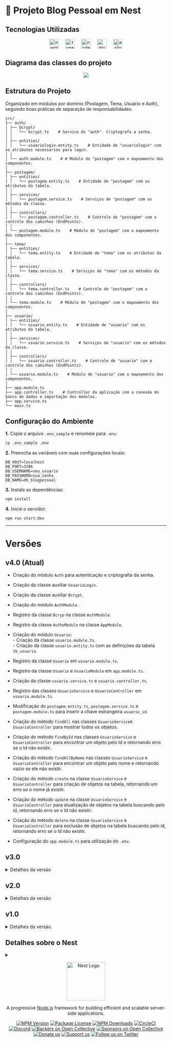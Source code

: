 # 👤 Projeto Blog Pessoal em Nest

## Tecnologias Utilizadas

<div align="center">
  <img src="https://cdn.jsdelivr.net/gh/devicons/devicon/icons/nestjs/nestjs-original.svg" height="30" alt="nestjs logo"  />
  <img width="12" />
    <img src="https://cdn.jsdelivr.net/gh/devicons/devicon/icons/typescript/typescript-original.svg" height="30" alt="typescript logo"  />
  <img width="12" />
  <img src="https://cdn.jsdelivr.net/gh/devicons/devicon/icons/nodejs/nodejs-original.svg" height="30" alt="nodejs logo"  />
  <img width="12" />
  <img src="https://cdn.jsdelivr.net/gh/devicons/devicon/icons/mysql/mysql-original.svg" height="30" alt="mysql logo"  />
  <img width="12" />
  <img src="https://cdn.jsdelivr.net/gh/devicons/devicon/icons/eslint/eslint-original.svg" height="30" alt="eslint logo"  />
</div>

## Diagrama das classes do projeto

<div align='center'>
  <img src='https://camo.githubusercontent.com/c9f02ab37e969c86d9c938202535710e294b3f2da88c2a512347e07553e2d8f1/68747470733a2f2f692e696d6775722e636f6d2f4641756233616f2e6a7067' />
</div>

## Estrutura do Projeto

Organizado em módulos por domínio (Postagem, Tema, Usuário e Auth), seguindo boas práticas de separação de responsabilidades.

```plaintext
​src/
├── auth/
│ ├── bcrypt/
│ │   └── bcrypt.ts    # Service do "auth". Criptografa a senha.
│ │
│ ├── entities/
│ │   └── usuariologin.entity.ts    # Entidade de "usuariologin" com os atributos necessarios para login.
│ │
│ └── auth.module.ts    # # Módulo de "postagem" com o mapeamento dos componentes.
│
├── postagem/
│ ├── entities/
│ │   └── postagem.entity.ts    # Entidade de "postagem" com os atributos da tabela.
│ │
│ ├── services/
│ │   └── postagem.service.ts    # Serviços de "postagem" com os métodos da classe.
│ │
│ ├── controllers/
│ │   └── postagem.controller.ts    # Controle de "postagem" com o controle dos caminhos (EndPoints).
│ │
│ └── postagem.module.ts    # Módulo de "postagem" com o mapeamento dos componentes.
│
├── tema/
│ ├── entities/
│ │   └── tema.entity.ts    # Entidade de "tema" com os atributos da tabela.
│ │
│ ├── services/
│ │   └── tema.service.ts    # Serviços de "tema" com os métodos da classe.
│ │
│ ├── controllers/
│ │   └── tema.controller.ts    # Controle de "postagem" com o controle dos caminhos (EndPoints).
│ │
│ └── tema.module.ts    # Módulo de "postagem" com o mapeamento dos componentes.
│
├── usuario/
│ ├── entities/
│ │   └── usuario.entity.ts    # Entidade de "usuario" com os atributos da tabela.
│ │
│ ├── services/
│ │   └── usuario.service.ts    # Serviços de "usuario" com os métodos da classe.
│ │
│ ├── controllers/
│ │   └── usuario.controller.ts    # Controle de "usuario" com o controle dos caminhos (EndPoints).
│ │
│ └── usuario.module.ts    # Módulo de "usuario" com o mapeamento dos componentes.
│
├── app.module.ts
├── app.controller.ts    # Controller da aplicação com a conexão do banco de dados e importação dos módulos.
├── app.service.ts
└── main.ts
```

## Configuração do Ambiente

**1.** Copie o arquivo `.env_sample` e renomeie para `.env`:

```bash
cp .env_sample .env
```

**2.** Preencha as variáveis com suas configurações locais:

```env
DB_HOST=localhost
DB_PORT=3306
DB_USERNAME=seu_usuario
DB_PASSWORD=sua_senha
DB_NAME=db_blogpessoal
```

**3.** Instale as dependências:
```bash
npm install
```
**4.** Inicie o servidor:
```bash
npm run start:dev
```
---

# Versões

## v4.0 (Atual)
<!-- <details> -->
<!-- <summary> -->
<!-- Detalhes da versão -->
<!-- </summary> -->

- Criação do módulo `Auth` para autenticação e criptografia da senha.

- Criação da classe auxiliar `UsuarioLogin`.

- Criação da classe auxiliar `Bcrypt`.

- Criação do módulo `AuthModule`.

- Registro da classe `Bcryp` na classe `AuthModule`.

- Registro da classe `AuthoModule` na classe `AppModule`.

- Criação do módulo `Usuario`:<br>- Criação da classe `usuario.module.ts`.<br>- Criação da classe `usuario.entity.ts` com as definições da tabela `tb_usuario`.

- Registro da classe `Usuario` em `usuario.module.ts`.

- Registro da classe `Usuario` e `UsuarioModule` em `app.module.ts`.

- Criação da classe `usuario.service.ts` e `usuario.controller.ts`.

- Registro das classes `UsuarioService` e `UsuarioController` em `usuario.module.ts`.

- Modificação do `postagem.entity.ts`, `postagem.service.ts` e `postagem.module.ts` para inserir a chave estrangeira `usuario_id`.

- Criação do método `findAll` nas classes `UsuarioService`e `UsuarioController` para mostrar todos os objetos.

- Criação do método `findById` nas classes `UsuarioService` e `UsuarioController` para encontrar um objeto pelo Id e retornando erro se o Id não existir.

- Criação do método `findAllByNome` nas classes `UsuarioService` e `UsuarioController` para encontrar um objeto pelo nome e retornando vazio se ele não existir.

- Criação do método `create` na classe `UsuarioService` e `UsuarioController` para criação de objetos na tabela, retornando um erro se o nome já existir.

- Criação do método `update` na classe `UsuarioService` e `UsuarioController` para atualização de objetos na tabela buscando pelo id, retornando erro se o Id não existir.

- Criação do método `delete` na classe `UsuarioService` e `UsuarioController` para exclusão de objetos na tabela buscando pelo id, retornando erro se o Id não existir.

- Configuração do ```app.module.ts``` para utilização do ```.env```.

<!-- </details> -->

## v3.0

<details>
<summary>
Detalhes da versão
</summary>

- Criação do módulo `Tema`:<br>- Criação da classe `tema.module.ts`.<br>- Criação da classe `tema.entity.ts` com as definições da tabela `tb_tema`.

- Registro da classe `Tema` em `tema.module.ts`.

- Registro da classe `Tema` e `TemaModule` em `app.module.ts`.

- Criação da classe `tema.service.ts`.

- Criação da classe `tema.controller.ts`.

- Registro das classes `temaService` e `TemaController` em `tema.module.ts`.

- Modificação do `postagem.entity.ts`, `postagem.service.ts` e `postagem.module.ts` para inserir a chave estrangeira `temaID` e fazer as verificações do `create` e do `update` para identificar se a chave existe antes de realizar a criação/alteração.

- Criação do método `findAll` nas classes `TemaService`e `TemaController` para mostrar todos os objetos.

- Criação do método `findById` nas classes `TemaService` e `TemaController` para encontrar um objeto pelo Id e retornando erro se o Id não existir.

- Criação do método `findAllByDescricao` nas classes `TemaService` e `TemaController` para encontrar um objeto pelo título e retornando vazio se ele não existir.

- Criação do método `create` na classe `TemaService` e `TemaController` para criação de objetos na tabela.

- Criação do método `update` na classe `TemaService` e `TemaController` para atualização de objetos na tabela buscando pelo id, retornando erro se o Id não existir.

- Criação do método `delete` na classe `TemaService` e `TemaController` para exclusão de objetos na tabela buscando pelo id, retornando erro se o Id não existir.
</details>

## v2.0

<details>
<summary>
Detalhes da versão
</summary>

- Criação da classe `postagem.service.ts`.

- Criação da classe `postagem.controller.ts`.

- Registro das classes `PostagemService` e `PostagemController` em `postagem.module.ts`.

- Criação do método `findAll` nas classes `PostagemService`e `PostagemController` para mostrar todos os objetos.

- Criação do método `findById` nas classes `PostagemService` e `PostagemController` para encontrar um objeto pelo Id e retornando erro se o Id não existir.

- Criação do método `findAllByTitulo` nas classes `PostagemService` e `PostagemController` para encontrar um objeto pelo título e retornando vazio se ele não existir.

- Criação do método `create` na classe `PostagemService` e `PostagemController` para criação de objetos na tabela.

- Criação do método `update` na classe `PostagemService` e `PostagemController` para atualização de objetos na tabela buscando pelo id, retornando erro se o Id não existir.

- Criação do método `delete` na classe `PostagemService` e `PostagemController` para exclusão de objetos na tabela buscando pelo id, retornando erro se o Id não existir.
</details>

## v1.0

<details>
<summary>
Detalhes da versão.
</summary>

- Modificação da classe `main`: <br>- Configuração do fuso horário para UTC-03:00 <br>- Ativação do `ValidationPipe` para validar dados em todas as requisições. <br> - Habilitação do `CORS` para permitir requisições de diferentes origens.

- Criação do banco de dados `db_blogpessoal`.

- Configuração da conexão com banco de dados no `app.module.ts`.

- Criação do módulo `Postagem`:<br>- Criação da classe `postagem.module.ts`.<br>- Criação da classe `postagem.entity.ts` com as definições da tabela `tb_postagens`.

- Registro da classe `Postagem` em `postagem.module.ts`.

- Registro da classe `Postagem` e `PostagemModule` em `app.module.ts`.
</details>

## Detalhes sobre o Nest

<details> 
<summary>
<p align="center">
  <a href="http://nestjs.com/" target="blank"><img src="https://nestjs.com/img/logo-small.svg" width="120" alt="Nest Logo" /></a>
</p>

[circleci-image]: https://img.shields.io/circleci/build/github/nestjs/nest/master?token=abc123def456
[circleci-url]: https://circleci.com/gh/nestjs/nest

  <p align="center">A progressive <a href="http://nodejs.org" target="_blank">Node.js</a> framework for building efficient and scalable server-side applications.</p>
    <p align="center">
<a href="https://www.npmjs.com/~nestjscore" target="_blank"><img src="https://img.shields.io/npm/v/@nestjs/core.svg" alt="NPM Version" /></a>
<a href="https://www.npmjs.com/~nestjscore" target="_blank"><img src="https://img.shields.io/npm/l/@nestjs/core.svg" alt="Package License" /></a>
<a href="https://www.npmjs.com/~nestjscore" target="_blank"><img src="https://img.shields.io/npm/dm/@nestjs/common.svg" alt="NPM Downloads" /></a>
<a href="https://circleci.com/gh/nestjs/nest" target="_blank"><img src="https://img.shields.io/circleci/build/github/nestjs/nest/master" alt="CircleCI" /></a>
<a href="https://discord.gg/G7Qnnhy" target="_blank"><img src="https://img.shields.io/badge/discord-online-brightgreen.svg" alt="Discord"/></a>
<a href="https://opencollective.com/nest#backer" target="_blank"><img src="https://opencollective.com/nest/backers/badge.svg" alt="Backers on Open Collective" /></a>
<a href="https://opencollective.com/nest#sponsor" target="_blank"><img src="https://opencollective.com/nest/sponsors/badge.svg" alt="Sponsors on Open Collective" /></a>
  <a href="https://paypal.me/kamilmysliwiec" target="_blank"><img src="https://img.shields.io/badge/Donate-PayPal-ff3f59.svg" alt="Donate us"/></a>
    <a href="https://opencollective.com/nest#sponsor"  target="_blank"><img src="https://img.shields.io/badge/Support%20us-Open%20Collective-41B883.svg" alt="Support us"></a>
  <a href="https://twitter.com/nestframework" target="_blank"><img src="https://img.shields.io/twitter/follow/nestframework.svg?style=social&label=Follow" alt="Follow us on Twitter"></a>
</p>
  <!--[![Backers on Open Collective](https://opencollective.com/nest/backers/badge.svg)](https://opencollective.com/nest#backer)
  [![Sponsors on Open Collective](https://opencollective.com/nest/sponsors/badge.svg)](https://opencollective.com/nest#sponsor)-->

</summary>

## Description

[Nest](https://github.com/nestjs/nest) framework TypeScript starter repository.

## Project setup

```bash
$ npm install
```

## Compile and run the project

```bash
# development
$ npm run start

# watch mode
$ npm run start:dev

# production mode
$ npm run start:prod
```

## Run tests

```bash
# unit tests
$ npm run test

# e2e tests
$ npm run test:e2e

# test coverage
$ npm run test:cov
```

## Deployment

When you're ready to deploy your NestJS application to production, there are some key steps you can take to ensure it runs as efficiently as possible. Check out the [deployment documentation](https://docs.nestjs.com/deployment) for more information.

If you are looking for a cloud-based platform to deploy your NestJS application, check out [Mau](https://mau.nestjs.com), our official platform for deploying NestJS applications on AWS. Mau makes deployment straightforward and fast, requiring just a few simple steps:

```bash
$ npm install -g @nestjs/mau
$ mau deploy
```

With Mau, you can deploy your application in just a few clicks, allowing you to focus on building features rather than managing infrastructure.

## Resources

Check out a few resources that may come in handy when working with NestJS:

- Visit the [NestJS Documentation](https://docs.nestjs.com) to learn more about the framework.
- For questions and support, please visit our [Discord channel](https://discord.gg/G7Qnnhy).
- To dive deeper and get more hands-on experience, check out our official video [courses](https://courses.nestjs.com/).
- Deploy your application to AWS with the help of [NestJS Mau](https://mau.nestjs.com) in just a few clicks.
- Visualize your application graph and interact with the NestJS application in real-time using [NestJS Devtools](https://devtools.nestjs.com).
- Need help with your project (part-time to full-time)? Check out our official [enterprise support](https://enterprise.nestjs.com).
- To stay in the loop and get updates, follow us on [X](https://x.com/nestframework) and [LinkedIn](https://linkedin.com/company/nestjs).
- Looking for a job, or have a job to offer? Check out our official [Jobs board](https://jobs.nestjs.com).

## Support

Nest is an MIT-licensed open source project. It can grow thanks to the sponsors and support by the amazing backers. If you'd like to join them, please [read more here](https://docs.nestjs.com/support).

## Stay in touch

- Author - [Kamil Myśliwiec](https://twitter.com/kammysliwiec)
- Website - [https://nestjs.com](https://nestjs.com/)
- Twitter - [@nestframework](https://twitter.com/nestframework)

## License

Nest is [MIT licensed](https://github.com/nestjs/nest/blob/master/LICENSE).

</details>
